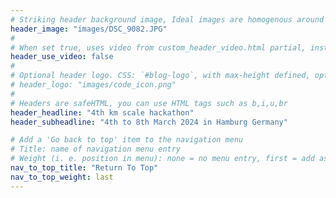 ```yaml
---
# Striking header background image, Ideal images are homogenous around the centre and contrasting to the text. Non-ideal images can use `title_guard`
header_image: "images/DSC_9082.JPG"
#
# When set true, uses video from custom_header_video.html partial, instead of header_image
header_use_video: false
#
# Optional header logo. CSS: `#blog-logo`, with max-height defined, optimize to prevent scaling
# header_logo: "images/code_icon.png"
#
# Headers are safeHTML, you can use HTML tags such as b,i,u,br
header_headline: "4th km scale hackathon"
header_subheadline: "4th to 8th March 2024 in Hamburg Germany"

# Add a 'Go back to top' item to the navigation menu
# Title: name of navigation menu entry
# Weight (i. e. position in menu): none = no menu entry, first = add as first entry, last = ad as last entry
nav_to_top_title: "Return To Top"
nav_to_top_weight: last
---
```


